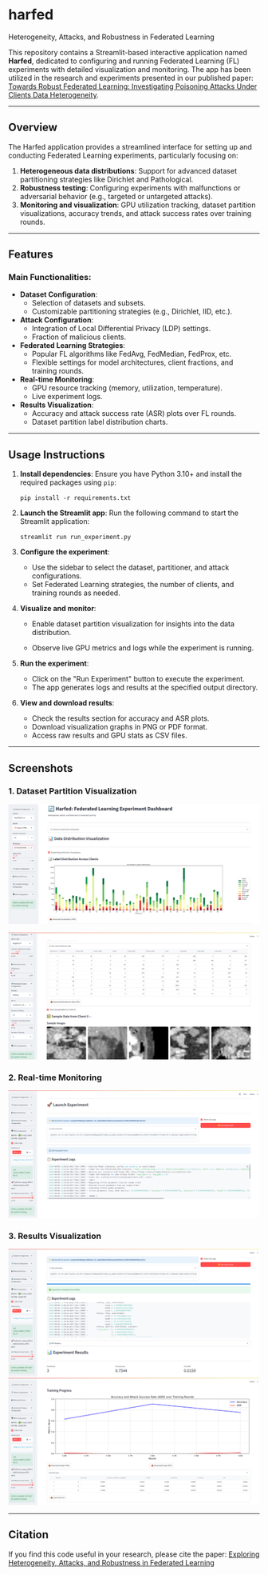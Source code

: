# harfed
Heterogeneity, Attacks, and Robustness in Federated Learning

This repository contains a Streamlit-based interactive application named **Harfed**, dedicated to configuring and running Federated Learning (FL) experiments with detailed visualization and monitoring. The app has been utilized in the research and experiments presented in our published paper: [Towards Robust Federated Learning: Investigating Poisoning Attacks Under Clients Data Heterogeneity](https://ieeexplore.ieee.org/document/10857574).

---

## Overview

The Harfed application provides a streamlined interface for setting up and conducting Federated Learning experiments, particularly focusing on:
1. **Heterogeneous data distributions**: Support for advanced dataset partitioning strategies like Dirichlet and Pathological.
2. **Robustness testing**: Configuring experiments with malfunctions or adversarial behavior (e.g., targeted or untargeted attacks).
3. **Monitoring and visualization**: GPU utilization tracking, dataset partition visualizations, accuracy trends, and attack success rates over training rounds.

---

## Features

### **Main Functionalities**:
- **Dataset Configuration**: 
  - Selection of datasets and subsets.
  - Customizable partitioning strategies (e.g., Dirichlet, IID, etc.).
- **Attack Configuration**:
  - Integration of Local Differential Privacy (LDP) settings.
  - Fraction of malicious clients.
- **Federated Learning Strategies**:
  - Popular FL algorithms like FedAvg, FedMedian, FedProx, etc.
  - Flexible settings for model architectures, client fractions, and training rounds.
- **Real-time Monitoring**:
  - GPU resource tracking (memory, utilization, temperature).
  - Live experiment logs.
- **Results Visualization**:
  - Accuracy and attack success rate (ASR) plots over FL rounds.
  - Dataset partition label distribution charts.

---

## Usage Instructions

1. **Install dependencies**:
   Ensure you have Python 3.10+ and install the required packages using `pip`:
   ```
   pip install -r requirements.txt
   ```

2. **Launch the Streamlit app**:
   Run the following command to start the Streamlit application:
   ```
   streamlit run run_experiment.py
   ```

3. **Configure the experiment**:
   - Use the sidebar to select the dataset, partitioner, and attack configurations.
   - Set Federated Learning strategies, the number of clients, and training rounds as needed.

4. **Visualize and monitor**:
   - Enable dataset partition visualization for insights into the data distribution.


   - Observe live GPU metrics and logs while the experiment is running.

5. **Run the experiment**:
   - Click on the "Run Experiment" button to execute the experiment.
   - The app generates logs and results at the specified output directory.

6. **View and download results**:
   - Check the results section for accuracy and ASR plots.
   - Download visualization graphs in PNG or PDF format.
   - Access raw results and GPU stats as CSV files.

---

## Screenshots

### **1. Dataset Partition Visualization**
![Screenshot 1 - Dataset Configuration](screenshots/Screenshot%20from%202025-08-06%2013-31-32.png)

![Screenshot 2 - Dataset Partition Visualization](screenshots/Screenshot%20from%202025-08-06%2013-32-52.png)

### **2. Real-time Monitoring**
![Screenshot 3 - Real-time Monitoring](screenshots/Screenshot%20from%202025-08-06%2013-37-49.png)

### **3. Results Visualization**
![Screenshot 4 - Results Visualization](screenshots/Screenshot%20from%202025-08-06%2013-40-47.png)
![Screenshot 5 - Results Visualization](screenshots/Screenshot%20from%202025-08-06%2013-41-07.png)

---

## Citation

If you find this code useful in your research, please cite the paper:
[Exploring Heterogeneity, Attacks, and Robustness in Federated Learning](https://ieeexplore.ieee.org/document/10857574)